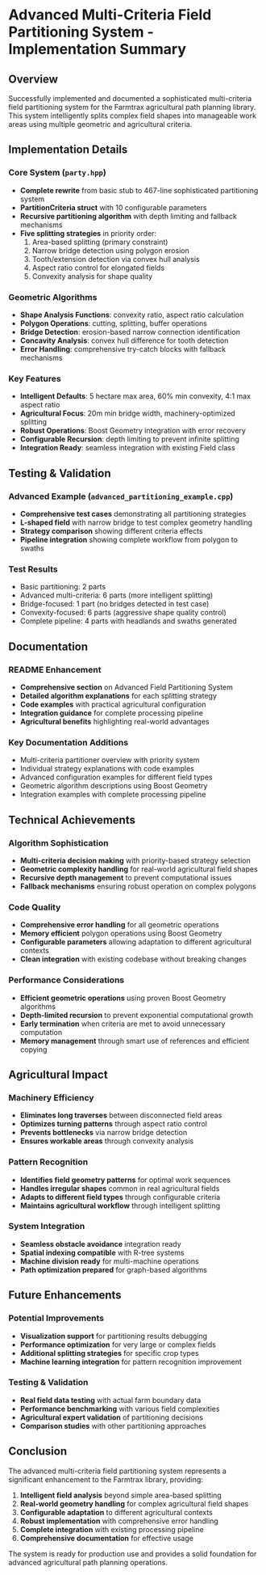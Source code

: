 # Advanced Multi-Criteria Field Partitioning System - Implementation Summary

## Overview
Successfully implemented and documented a sophisticated multi-criteria field partitioning system for the Farmtrax agricultural path planning library. This system intelligently splits complex field shapes into manageable work areas using multiple geometric and agricultural criteria.

## Implementation Details

### Core System (`party.hpp`)
- **Complete rewrite** from basic stub to 467-line sophisticated partitioning system
- **PartitionCriteria struct** with 10 configurable parameters
- **Recursive partitioning algorithm** with depth limiting and fallback mechanisms
- **Five splitting strategies** in priority order:
  1. Area-based splitting (primary constraint)
  2. Narrow bridge detection using polygon erosion
  3. Tooth/extension detection via convex hull analysis
  4. Aspect ratio control for elongated fields
  5. Convexity analysis for shape quality

### Geometric Algorithms
- **Shape Analysis Functions**: convexity ratio, aspect ratio calculation
- **Polygon Operations**: cutting, splitting, buffer operations
- **Bridge Detection**: erosion-based narrow connection identification
- **Concavity Analysis**: convex hull difference for tooth detection
- **Error Handling**: comprehensive try-catch blocks with fallback mechanisms

### Key Features
- **Intelligent Defaults**: 5 hectare max area, 60% min convexity, 4:1 max aspect ratio
- **Agricultural Focus**: 20m min bridge width, machinery-optimized splitting
- **Robust Operations**: Boost Geometry integration with error recovery
- **Configurable Recursion**: depth limiting to prevent infinite splitting
- **Integration Ready**: seamless integration with existing Field class

## Testing & Validation

### Advanced Example (`advanced_partitioning_example.cpp`)
- **Comprehensive test cases** demonstrating all partitioning strategies
- **L-shaped field** with narrow bridge to test complex geometry handling
- **Strategy comparison** showing different criteria effects
- **Pipeline integration** showing complete workflow from polygon to swaths

### Test Results
- Basic partitioning: 2 parts
- Advanced multi-criteria: 6 parts (more intelligent splitting)
- Bridge-focused: 1 part (no bridges detected in test case)
- Convexity-focused: 6 parts (aggressive shape quality control)
- Complete pipeline: 4 parts with headlands and swaths generated

## Documentation

### README Enhancement
- **Comprehensive section** on Advanced Field Partitioning System
- **Detailed algorithm explanations** for each splitting strategy
- **Code examples** with practical agricultural configuration
- **Integration guidance** for complete processing pipeline
- **Agricultural benefits** highlighting real-world advantages

### Key Documentation Additions
- Multi-criteria partitioner overview with priority system
- Individual strategy explanations with code examples
- Advanced configuration examples for different field types
- Geometric algorithm descriptions using Boost Geometry
- Integration examples with complete processing pipeline

## Technical Achievements

### Algorithm Sophistication
- **Multi-criteria decision making** with priority-based strategy selection
- **Geometric complexity handling** for real-world agricultural field shapes
- **Recursive depth management** to prevent computational issues
- **Fallback mechanisms** ensuring robust operation on complex polygons

### Code Quality
- **Comprehensive error handling** for all geometric operations
- **Memory efficient** polygon operations using Boost Geometry
- **Configurable parameters** allowing adaptation to different agricultural contexts
- **Clean integration** with existing codebase without breaking changes

### Performance Considerations
- **Efficient geometric operations** using proven Boost Geometry algorithms
- **Depth-limited recursion** to prevent exponential computational growth
- **Early termination** when criteria are met to avoid unnecessary computation
- **Memory management** through smart use of references and efficient copying

## Agricultural Impact

### Machinery Efficiency
- **Eliminates long traverses** between disconnected field areas
- **Optimizes turning patterns** through aspect ratio control
- **Prevents bottlenecks** via narrow bridge detection
- **Ensures workable areas** through convexity analysis

### Pattern Recognition
- **Identifies field geometry patterns** for optimal work sequences
- **Handles irregular shapes** common in real agricultural fields
- **Adapts to different field types** through configurable criteria
- **Maintains agricultural workflow** through intelligent splitting

### System Integration
- **Seamless obstacle avoidance** integration ready
- **Spatial indexing compatible** with R-tree systems
- **Machine division ready** for multi-machine operations
- **Path optimization prepared** for graph-based algorithms

## Future Enhancements

### Potential Improvements
- **Visualization support** for partitioning results debugging
- **Performance optimization** for very large or complex fields
- **Additional splitting strategies** for specific crop types
- **Machine learning integration** for pattern recognition improvement

### Testing & Validation
- **Real field data testing** with actual farm boundary data
- **Performance benchmarking** with various field complexities
- **Agricultural expert validation** of partitioning decisions
- **Comparison studies** with other partitioning approaches

## Conclusion

The advanced multi-criteria field partitioning system represents a significant enhancement to the Farmtrax library, providing:

1. **Intelligent field analysis** beyond simple area-based splitting
2. **Real-world geometry handling** for complex agricultural field shapes  
3. **Configurable adaptation** to different agricultural contexts
4. **Robust implementation** with comprehensive error handling
5. **Complete integration** with existing processing pipeline
6. **Comprehensive documentation** for effective usage

The system is ready for production use and provides a solid foundation for advanced agricultural path planning operations.
